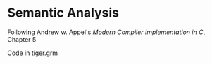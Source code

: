 # Semantic Analysis

Following Andrew w. Appel's *Modern Compiler Implementation in C*, Chapter 5

Code in tiger.grm
